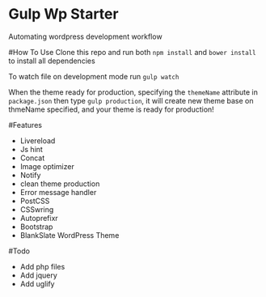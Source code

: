 # Gulp Wp Starter
Automating wordpress development workflow

#How To Use
Clone this repo and run both `npm install` and `bower install` to install all dependencies

To watch file on development mode run `gulp watch`

When the theme ready for production, specifying the `themeName` attribute in `package.json` then type `gulp production`, it will create new theme base on thmeName specified, and your theme is ready for production!

#Features
* Livereload
* Js hint
* Concat
* Image optimizer
* Notify
* clean theme production
* Error message handler
* PostCSS
* CSSwring
* Autoprefixr
* Bootstrap
* BlankSlate WordPress Theme


#Todo
* Add php files
* Add jquery
* Add uglify